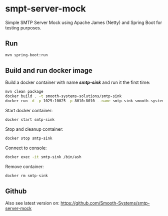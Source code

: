 # smpt-server-mock

Simple SMTP Server Mock using Apache James (Netty) and Spring Boot for testing purposes.

## Run

```bash
mvn spring-boot:run
```


## Build and run docker image

Build a docker container with name _**smtp-sink**_ and run it the first time:
```bash
mvn clean package
docker build . -t smooth-systems-solutions/smtp-sink
docker run -d -p 1025:10025 -p 8010:8010 --name smtp-sink smooth-systems-solutions/smtp-sink
```

Start docker container:
```bash
docker start smtp-sink
```

Stop and cleanup container:
```bash
docker stop smtp-sink
```

Connect to console:
```bash
docker exec -it smtp-sink /bin/ash
```

Remove container:
```bash
docker rm smtp-sink
```

## Github

Also see latest version on: https://github.com/Smooth-Systems/smtp-server-mock
